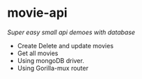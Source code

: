 # movie-api

*_Super easy small api demoes  with database_*
- Create Delete and update movies
- Get all movies
- Using mongoDB driver.
- Using Gorilla-mux router
